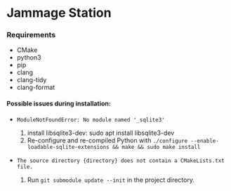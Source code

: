 # Jammage Station

### Requirements

* CMake
* python3
* pip
* clang
* clang-tidy
* clang-format

#### Possible issues during installation:

- `ModuleNotFoundError: No module named '_sqlite3'`
	1. install libsqlite3-dev: sudo apt install libsqlite3-dev
	2. Re-configure and re-compiled Python with `./configure --enable-loadable-sqlite-extensions && make && sudo make install`


- `The source directory {directory} does not contain a CMakeLists.txt file.`
	1. Run `git submodule update --init` in the project directory.
